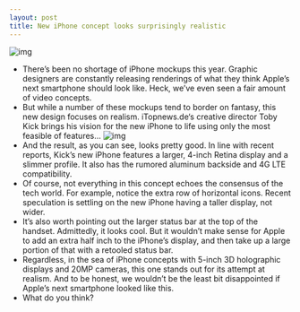 ```yaml
---
layout: post
title: New iPhone concept looks surprisingly realistic
---
```

![img](http://media.idownloadblog.com/wp-content/uploads/2012/05/new-iphone-concept.jpg)
* There’s been no shortage of iPhone mockups this year. Graphic designers are constantly releasing renderings of what they think Apple’s next smartphone should look like. Heck, we’ve even seen a fair amount of video concepts.
* But while a number of these mockups tend to border on fantasy, this new design focuses on realism. iTopnews.de‘s creative director Toby Kick brings his vision for the new iPhone to life using only the most feasible of features…
![img](http://media.idownloadblog.com/wp-content/uploads/2012/05/new-iphone-concept-2.jpg)
* And the result, as you can see, looks pretty good. In line with recent reports, Kick’s new iPhone features a larger, 4-inch Retina display and a slimmer profile. It also has the rumored aluminum backside and 4G LTE compatibility.
* Of course, not everything in this concept echoes the consensus of the tech world. For example, notice the extra row of horizontal icons. Recent speculation is settling on the new iPhone having a taller display, not wider.
* It’s also worth pointing out the larger status bar at the top of the handset. Admittedly, it looks cool. But it wouldn’t make sense for Apple to add an extra half inch to the iPhone’s display, and then take up a large portion of that with a retooled status bar.
* Regardless, in the sea of iPhone concepts with 5-inch 3D holographic displays and 20MP cameras, this one stands out for its attempt at realism. And to be honest, we wouldn’t be the least bit disappointed if Apple’s next smartphone looked like this.
* What do you think?

